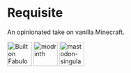 # Requisite
An opinionated take on vanilla Minecraft.

<img alt="Built on Fabulously Optimized" height="56" src="https://cdn.jsdelivr.net/npm/@intergrav/devins-badges@3/assets/cozy/built-with/fabulously-optimized_vector.svg">
<a href="https://modrinth.com/modpack/requisite"><img alt="modrinth" height="56" src="https://cdn.jsdelivr.net/npm/@intergrav/devins-badges@3/assets/cozy/available/modrinth_vector.svg"></a>
<a href="https://mas.to/@aeases"><img alt="mastodon-singular" height="56" src="https://cdn.jsdelivr.net/npm/@intergrav/devins-badges@3/assets/cozy/social/mastodon-singular_vector.svg"></a>

